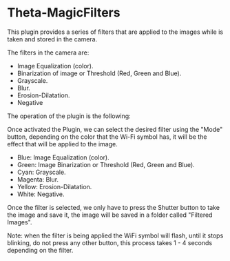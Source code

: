 # Theta-MagicFilters

This plugin provides a series of filters that are applied to the images while is taken and stored in the camera.

The filters in the camera are:

- Image Equalization (color).
- Binarization of image or Threshold (Red, Green and Blue).
- Grayscale.
- Blur.
- Erosion-Dilatation.
- Negative

The operation of the plugin is the following:

Once activated the Plugin, we can select the desired filter using the "Mode" button, depending on the color that the Wi-Fi symbol has, it will be the effect that will be applied to the image.

- Blue: Image Equalization (color).
- Green: Image Binarization or Threshold (Red, Green and Blue).
- Cyan: Grayscale.
- Magenta: Blur.
- Yellow: Erosion-Dilatation.
- White: Negative.

Once the filter is selected, we only have to press the Shutter button to take the image and save it, the image will be saved in a folder called "Filtered Images".

Note: when the filter is being applied the WiFi symbol will flash, until it stops blinking, do not press any other button, this process takes 1 - 4 seconds depending on the filter.
